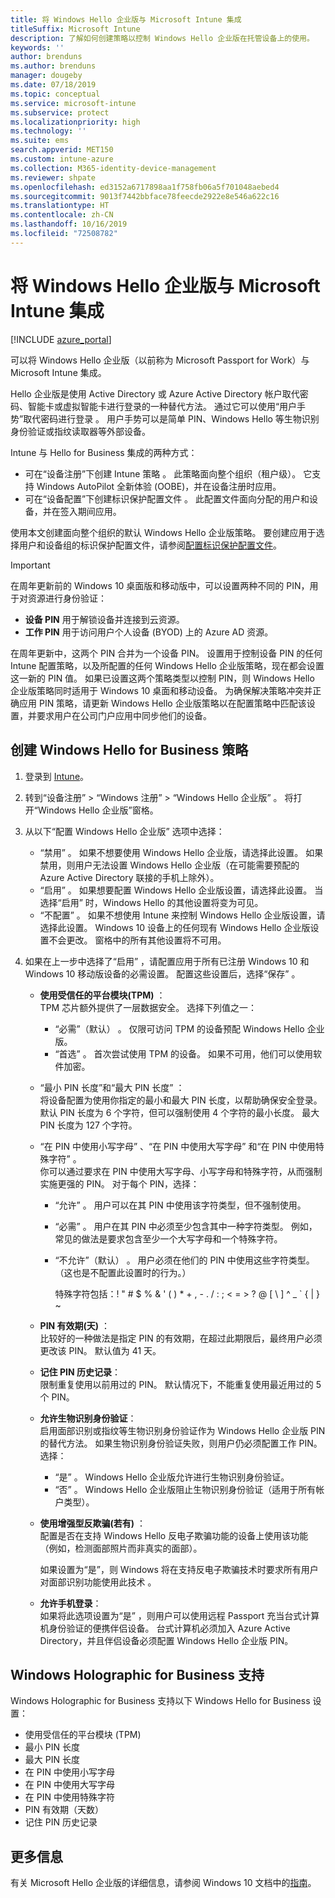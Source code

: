 ```yaml
---
title: 将 Windows Hello 企业版与 Microsoft Intune 集成
titleSuffix: Microsoft Intune
description: 了解如何创建策略以控制 Windows Hello 企业版在托管设备上的使用。
keywords: ''
author: brenduns
ms.author: brenduns
manager: dougeby
ms.date: 07/18/2019
ms.topic: conceptual
ms.service: microsoft-intune
ms.subservice: protect
ms.localizationpriority: high
ms.technology: ''
ms.suite: ems
search.appverid: MET150
ms.custom: intune-azure
ms.collection: M365-identity-device-management
ms.reviewer: shpate
ms.openlocfilehash: ed3152a6717898aa1f758fb06a5f701048aebed4
ms.sourcegitcommit: 9013f7442bbface78feecde2922e8e546a622c16
ms.translationtype: HT
ms.contentlocale: zh-CN
ms.lasthandoff: 10/16/2019
ms.locfileid: "72508782"
---
```

# <a name="integrate-windows-hello-for-business-with-microsoft-intune"></a>将 Windows Hello 企业版与 Microsoft Intune 集成  


[!INCLUDE [azure_portal](../includes/azure_portal.md)]

可以将 Windows Hello 企业版（以前称为 Microsoft Passport for Work）与 Microsoft Intune 集成。

 Hello 企业版是使用 Active Directory 或 Azure Active Directory 帐户取代密码、智能卡或虚拟智能卡进行登录的一种替代方法。 通过它可以使用“用户手势”取代密码进行登录  。 用户手势可以是简单 PIN、Windows Hello 等生物识别身份验证或指纹读取器等外部设备。

Intune 与 Hello for Business 集成的两种方式：

- 可在“设备注册”下创建 Intune 策略  。 此策略面向整个组织（租户级）。 它支持 Windows AutoPilot 全新体验 (OOBE)，并在设备注册时应用。 
- 可在“设备配置”下创建标识保护配置文件  。 此配置文件面向分配的用户和设备，并在签入期间应用。 

使用本文创建面向整个组织的默认 Windows Hello 企业版策略。 要创建应用于选择用户和设备组的标识保护配置文件，请参阅[配置标识保护配置文件](identity-protection-configure.md)。  

<!--- - You can store authentication certificates in the Windows Hello for Business key storage provider (KSP). For more information, see [Secure resource access with certificate profiles in Microsoft Intune](secure-resource-access-with-certificate-profiles.md). --->

> [!IMPORTANT]
> 在周年更新前的 Windows 10 桌面版和移动版中，可以设置两种不同的 PIN，用于对资源进行身份验证：
> - **设备 PIN** 用于解锁设备并连接到云资源。
> - **工作 PIN** 用于访问用户个人设备 (BYOD) 上的 Azure AD 资源。
> 
> 在周年更新中，这两个 PIN 合并为一个设备 PIN。
> 设置用于控制设备 PIN 的任何 Intune 配置策略，以及所配置的任何 Windows Hello 企业版策略，现在都会设置这一新的 PIN 值。
> 如果已设置这两个策略类型以控制 PIN，则 Windows Hello 企业版策略同时适用于 Windows 10 桌面和移动设备。
> 为确保解决策略冲突并正确应用 PIN 策略，请更新 Windows Hello 企业版策略以在配置策略中匹配该设置，并要求用户在公司门户应用中同步他们的设备。



## <a name="create-a-windows-hello-for-business-policy"></a>创建 Windows Hello for Business 策略

1. 登录到 [Intune](https://go.microsoft.com/fwlink/?linkid=2090973)。

2. 转到“设备注册”   > “Windows 注册”   > “Windows Hello 企业版”  。 将打开“Windows Hello 企业版”窗格。

3. 从以下“配置 Windows Hello 企业版”  选项中选择：

    - “禁用”  。 如果不想要使用 Windows Hello 企业版，请选择此设置。 如果禁用，则用户无法设置 Windows Hello 企业版（在可能需要预配的 Azure Active Directory 联接的手机上除外）。
    - “启用”  。 如果想要配置 Windows Hello 企业版设置，请选择此设置。  当选择“启用”  时，Windows Hello 的其他设置将变为可见。 
    - “不配置”  。 如果不想使用 Intune 来控制 Windows Hello 企业版设置，请选择此设置。 Windows 10 设备上的任何现有 Windows Hello 企业版设置不会更改。 窗格中的所有其他设置将不可用。

4. 如果在上一步中选择了“启用”  ，请配置应用于所有已注册 Windows 10 和 Windows 10 移动版设备的必需设置。 配置这些设置后，选择“保存”  。

   - **使用受信任的平台模块(TPM)** ：  
     TPM 芯片额外提供了一层数据安全。 选择下列值之一：

     - “必需”（默认）  。 仅限可访问 TPM 的设备预配 Windows Hello 企业版。
     - “首选”  。 首次尝试使用 TPM 的设备。 如果不可用，他们可以使用软件加密。

   - “最小 PIN 长度”和“最大 PIN 长度”   ：  
     将设备配置为使用你指定的最小和最大 PIN 长度，以帮助确保安全登录。 默认 PIN 长度为 6 个字符，但可以强制使用 4 个字符的最小长度。 最大 PIN 长度为 127 个字符。

   - “在 PIN 中使用小写字母”  、“在 PIN 中使用大写字母”  和“在 PIN 中使用特殊字符”  。  
     你可以通过要求在 PIN 中使用大写字母、小写字母和特殊字符，从而强制实施更强的 PIN。 对于每个 PIN，选择：

     - “允许”  。 用户可以在其 PIN 中使用该字符类型，但不强制使用。

     - “必需”  。 用户在其 PIN 中必须至少包含其中一种字符类型。 例如，常见的做法是要求包含至少一个大写字母和一个特殊字符。

     - “不允许”（默认）  。 用户必须在他们的 PIN 中使用这些字符类型。 （这也是不配置此设置时的行为。）   

       特殊字符包括：! " # $ % &amp; ' ( ) &#42; + , - . / : ; &lt; = &gt; ? @ [ \ ] ^ _ &#96; { &#124; } ~ 

   - **PIN 有效期(天)** ：  
     比较好的一种做法是指定 PIN 的有效期，在超过此期限后，最终用户必须更改该 PIN。 默认值为 41 天。

   - **记住 PIN 历史记录**：  
     限制重复使用以前用过的 PIN。 默认情况下，不能重复使用最近用过的 5 个 PIN。

   - **允许生物识别身份验证**：  
     启用面部识别或指纹等生物识别身份验证作为 Windows Hello 企业版 PIN 的替代方法。 如果生物识别身份验证失败，则用户仍必须配置工作 PIN。 选择：

     - “是”  。 Windows Hello 企业版允许进行生物识别身份验证。
     - “否”  。 Windows Hello 企业版阻止生物识别身份验证（适用于所有帐户类型）。

   - **使用增强型反欺骗(若有)** ：  
     配置是否在支持 Windows Hello 反电子欺骗功能的设备上使用该功能（例如，检测面部照片而非真实的面部）。  

     如果设置为“是”，则 Windows 将在支持反电子欺骗技术时要求所有用户对面部识别功能使用此技术  。

   - **允许手机登录**：  
     如果将此选项设置为“是”  ，则用户可以使用远程 Passport 充当台式计算机身份验证的便携伴侣设备。 台式计算机必须加入 Azure Active Directory，并且伴侣设备必须配置 Windows Hello 企业版 PIN。

## <a name="windows-holographic-for-business-support"></a>Windows Holographic for Business 支持

Windows Holographic for Business 支持以下 Windows Hello for Business 设置：

- 使用受信任的平台模块 (TPM)
- 最小 PIN 长度
- 最大 PIN 长度
- 在 PIN 中使用小写字母
- 在 PIN 中使用大写字母
- 在 PIN 中使用特殊字符
- PIN 有效期（天数）
- 记住 PIN 历史记录

## <a name="further-information"></a>更多信息
有关 Microsoft Hello 企业版的详细信息，请参阅 Windows 10 文档中的[指南](https://technet.microsoft.com/library/mt589441.aspx)。
